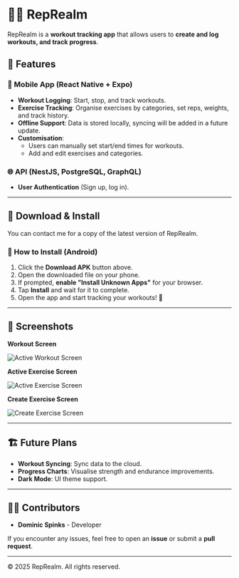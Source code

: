 # 🏋️‍♂️ RepRealm

RepRealm is a **workout tracking app** that allows users to **create and log workouts, and track progress**.

## 📌 Features

### **📱 Mobile App (React Native + Expo)**
- **Workout Logging**: Start, stop, and track workouts.
- **Exercise Tracking**: Organise exercises by categories, set reps, weights, and track history.
- **Offline Support**: Data is stored locally, syncing will be added in a future update.
- **Customisation**:
  - Users can manually set start/end times for workouts.
  - Add and edit exercises and categories.

### **🌐 API (NestJS, PostgreSQL, GraphQL)**
- **User Authentication** (Sign up, log in).

---

## 🚀 Download & Install

You can contact me for a copy of the latest version of RepRealm.

### **📱 How to Install (Android)**
1. Click the **Download APK** button above.
2. Open the downloaded file on your phone.
3. If prompted, **enable "Install Unknown Apps"** for your browser.
4. Tap **Install** and wait for it to complete.
5. Open the app and start tracking your workouts! 🎉

---

## 📱 Screenshots

**Workout Screen**

![Active Workout Screen](./screenshots/screenshot-workout-log.png)


**Active Exercise Screen**

![Active Exercise Screen](./screenshots/screenshot-workout-log-exercise.png)


**Create Exercise Screen**

![Create Exercise Screen](./screenshots/screenshot-create-exercise.png)

---

## 🏗️ Future Plans
- **Workout Syncing**: Sync data to the cloud.
- **Progress Charts**: Visualise strength and endurance improvements.
- **Dark Mode**: UI theme support.

---

## 👨‍💻 Contributors
- **Dominic Spinks** - Developer

If you encounter any issues, feel free to open an **issue** or submit a **pull request**.

---
© 2025 RepRealm. All rights reserved.